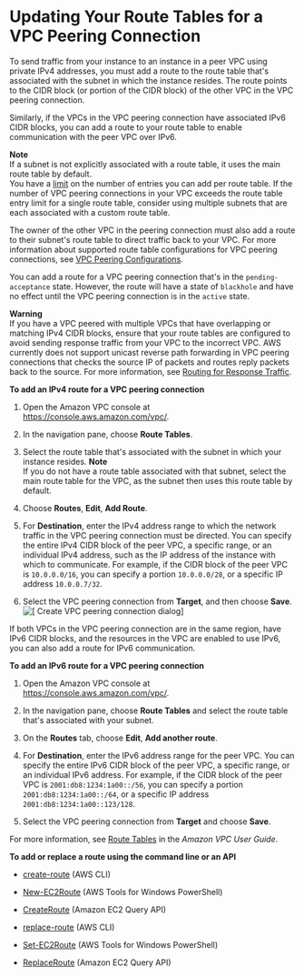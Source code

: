 # Updating Your Route Tables for a VPC Peering Connection<a name="vpc-peering-routing"></a>

To send traffic from your instance to an instance in a peer VPC using private IPv4 addresses, you must add a route to the route table that's associated with the subnet in which the instance resides\. The route points to the CIDR block \(or portion of the CIDR block\) of the other VPC in the VPC peering connection\.

Similarly, if the VPCs in the VPC peering connection have associated IPv6 CIDR blocks, you can add a route to your route table to enable communication with the peer VPC over IPv6\. 

**Note**  
If a subnet is not explicitly associated with a route table, it uses the main route table by default\.  
You have a [limit](http://docs.aws.amazon.com/AmazonVPC/latest/UserGuide/VPC_Appendix_Limits.html) on the number of entries you can add per route table\. If the number of VPC peering connections in your VPC exceeds the route table entry limit for a single route table, consider using multiple subnets that are each associated with a custom route table\. 

The owner of the other VPC in the peering connection must also add a route to their subnet's route table to direct traffic back to your VPC\. For more information about supported route table configurations for VPC peering connections, see [VPC Peering Configurations](peering-configurations.md)\.

You can add a route for a VPC peering connection that's in the `pending-acceptance` state\. However, the route will have a state of `blackhole` and have no effect until the VPC peering connection is in the `active` state\. 

**Warning**  
If you have a VPC peered with multiple VPCs that have overlapping or matching IPv4 CIDR blocks, ensure that your route tables are configured to avoid sending response traffic from your VPC to the incorrect VPC\. AWS currently does not support unicast reverse path forwarding in VPC peering connections that checks the source IP of packets and routes reply packets back to the source\. For more information, see [Routing for Response Traffic](peering-configurations-partial-access.md#peering-incorrect-response-routing)\.

**To add an IPv4 route for a VPC peering connection**

1. Open the Amazon VPC console at [https://console\.aws\.amazon\.com/vpc/](https://console.aws.amazon.com/vpc/)\.

1. In the navigation pane, choose **Route Tables**\.

1. Select the route table that's associated with the subnet in which your instance resides\. 
**Note**  
If you do not have a route table associated with that subnet, select the main route table for the VPC, as the subnet then uses this route table by default\. 

1. Choose **Routes**, **Edit**, **Add Route**\.

1. For **Destination**, enter the IPv4 address range to which the network traffic in the VPC peering connection must be directed\. You can specify the entire IPv4 CIDR block of the peer VPC, a specific range, or an individual IPv4 address, such as the IP address of the instance with which to communicate\. For example, if the CIDR block of the peer VPC is `10.0.0.0/16`, you can specify a portion `10.0.0.0/28`, or a specific IP address `10.0.0.7/32`\.

1. Select the VPC peering connection from **Target**, and then choose **Save**\.  
![\[ Create VPC peering connection dialog\]](http://docs.aws.amazon.com/AmazonVPC/latest/PeeringGuide/images/update-route-table-peering.png)

If both VPCs in the VPC peering connection are in the same region, have IPv6 CIDR blocks, and the resources in the VPC are enabled to use IPv6, you can also add a route for IPv6 communication\.

**To add an IPv6 route for a VPC peering connection**

1. Open the Amazon VPC console at [https://console\.aws\.amazon\.com/vpc/](https://console.aws.amazon.com/vpc/)\.

1. In the navigation pane, choose **Route Tables** and select the route table that's associated with your subnet\.

1. On the **Routes** tab, choose **Edit**, **Add another route**\.

1. For **Destination**, enter the IPv6 address range for the peer VPC\. You can specify the entire IPv6 CIDR block of the peer VPC, a specific range, or an individual IPv6 address\. For example, if the CIDR block of the peer VPC is `2001:db8:1234:1a00::/56`, you can specify a portion `2001:db8:1234:1a00::/64`, or a specific IP address `2001:db8:1234:1a00::123/128`\.

1. Select the VPC peering connection from **Target** and choose **Save**\.

For more information, see [Route Tables](http://docs.aws.amazon.com/AmazonVPC/latest/UserGuide/VPC_Route_Tables.html) in the *Amazon VPC User Guide*\.

**To add or replace a route using the command line or an API**

+ [create\-route](http://docs.aws.amazon.com/cli/latest/reference/ec2/create-route.html) \(AWS CLI\)

+ [New\-EC2Route](http://docs.aws.amazon.com/powershell/latest/reference/items/New-EC2Route.html) \(AWS Tools for Windows PowerShell\)

+ [CreateRoute](http://docs.aws.amazon.com/AWSEC2/latest/APIReference/ApiReference-query-CreateRoute.html) \(Amazon EC2 Query API\)

+ [replace\-route](http://docs.aws.amazon.com/cli/latest/reference/ec2/replace-route.html) \(AWS CLI\)

+ [Set\-EC2Route](http://docs.aws.amazon.com/powershell/latest/reference/items/Set-EC2Route.html) \(AWS Tools for Windows PowerShell\)

+ [ReplaceRoute](http://docs.aws.amazon.com/AWSEC2/latest/APIReference/ApiReference-query-ReplaceRoute.html) \(Amazon EC2 Query API\)
